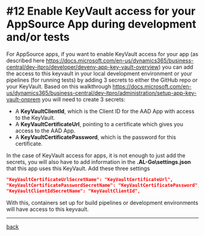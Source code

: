 # #12 Enable KeyVault access for your AppSource App during development and/or tests
For AppSource apps, if you want to enable KeyVault access for your app (as described here https://docs.microsoft.com/en-us/dynamics365/business-central/dev-itpro/developer/devenv-app-key-vault-overview) you can add the access to this keyvault in your local development environment or your pipelines (for running tests) by adding 3 secrets to either the GitHub repo or your KeyVault. Based on this walkthrough https://docs.microsoft.com/en-us/dynamics365/business-central/dev-itpro/administration/setup-app-key-vault-onprem you will need to create 3 secrets:
- A **KeyVaultClientId**, which is the Client ID for the AAD App with access to the KeyVault.
- A **KeyVaultCertificateUrl**, pointing to a certificate which gives you access to the AAD App.
- A **KeyVaultCertificatePassword**, which is the password for this certificate.

In the case of KeyVault access for apps, it is not enough to just add the secrets, you will also have to add information in the **.AL-Go\settings.json** that this app uses this KeyVault. Add these three settings

```json
"KeyVaultCertificateUrlSecretName": "KeyVaultCertificateUrl",
"KeyVaultCertificatePasswordSecretName": "KeyVaultCertificatePassword",
"KeyVaultClientIdSecretName": "KeyVaultClientId",
```

With this, containers set up for build pipelines or development environments will have access to this keyvault.

---
[back](../README.md)
